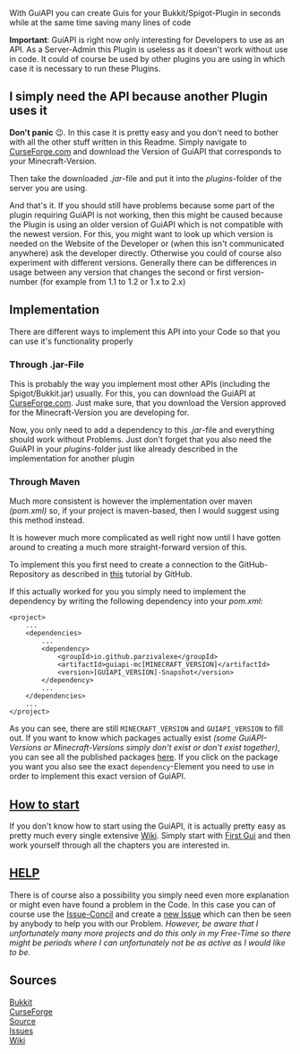 With GuiAPI you can create Guis for your Bukkit/Spigot-Plugin in seconds while at the same time saving many lines of code

**Important**: GuiAPI is right now only interesting for Developers to use as an API. As a Server-Admin this Plugin is useless as it doesn't work without use in code. It could of course be used by other plugins you are using in which case it is necessary to run these Plugins.


## I simply need the API because another Plugin uses it

**Don't panic** 😉. In this case it is pretty easy and you don't need to bother with all the other stuff written in this Readme.
Simply navigate to [CurseForge.com](https://www.curseforge.com/minecraft/bukkit-plugins/guiapi-by-birdcraft33/files) and download the Version of GuiAPI that corresponds to your Minecraft-Version.

Then take the downloaded *.jar*-file and put it into the *plugins*-folder of the server you are using.

And that's it. If you should still have problems because some part of the plugin requiring GuiAPI is not working, then this might be caused because the Plugin is using an older version of GuiAPI which is not compatible with the newest version. For this, you might want to look up which version is needed on the Website of the Developer or (when this isn't communicated anywhere) ask the developer directly. Otherwise you could of course also experiment with different versions. Generally there can be differences in usage between any version that changes the second or first version-number (for example from 1.1 to 1.2 or 1.x to 2.x)


## Implementation

There are different ways to implement this API into your Code so that you can use it's functionality properly


### Through .jar-File

This is probably the way you implement most other APIs (including the Spigot/Bukkit.jar) usually.
For this, you can download the GuiAPI at [CurseForge.com](https://www.curseforge.com/minecraft/bukkit-plugins/guiapi-by-birdcraft33/files).
Just make sure, that you download the Version approved for the Minecraft-Version you are developing for.

Now, you only need to add a dependency to this *.jar*-file and everything should work without Problems. Just don't forget that you also need the GuiAPI in your *plugins*-folder just like already described in the implementation for another plugin


### Through Maven

Much more consistent is however the implementation over maven *(pom.xml)* so, if your project is maven-based, then I would suggest using this method instead.

It is however much more complicated as well right now until I have gotten around to creating a much more straight-forward version of this.

To implement this you first need to create a connection to the GitHub-Repository as described in [this](https://docs.github.com/en/packages/working-with-a-github-packages-registry/working-with-the-apache-maven-registry) tutorial by GitHub.

If this actually worked for you you simply need to implement the dependency by writing the following dependency into your *pom.xml*:
```
<project>
    ...
    <dependencies>
        ...
        <dependency>
            <groupId>io.github.parzivalexe</groupId>
            <artifactId>guiapi-mc[MINECRAFT_VERSION]</artifactId>
            <version>[GUIAPI_VERSION]-Snapshot</version>
        </dependency>
        ...
    </dependencies>
    ...
</project>
```
As you can see, there are still `MINECRAFT_VERSION` and `GUIAPI_VERSION` to fill out. If you want to know which packages actually exist *(some GuiAPI-Versions or Minecraft-Versions simply don't exist or don't exist together)*, you can see all the published packages [here](https://github.com/ParzivalExe?tab=packages&repo_name=guiapi). If you click on the package you want you also see the exact `dependency`-Element you need to use in order to implement this exact version of GuiAPI.


## [How to start](https://github.com/ParzivalExe/guiapi/wiki)

If you don't know how to start using the GuiAPI, it is actually pretty easy as pretty much every single extensive [Wiki](https://github.com/ParzivalExe/guiapi/wiki). Simply start with [First Gui](https://github.com/ParzivalExe/guiapi/wiki/First-Gui) and then work yourself through all the chapters you are interested in.


## [HELP](https://github.com/ParzivalExe/guiapi/issues)

There is of course also a possibility you simply need even more explanation or might even have found a problem in the Code. In this case you can of course use the [Issue-Concil](https://github.com/ParzivalExe/guiapi/issues) and create a [new Issue](https://github.com/ParzivalExe/guiapi/issues/new) which can then be seen by anybody to help you with our Problem.
*However, be aware that I unfortunately many more projects and do this only in my Free-Time so there might be periods where I can unfortunately not be as active as I would like to be.*


## Sources

[Bukkit](https://dev.bukkit.org/projects/guiapi-by-birdcraft33)  
[CurseForge](https://www.curseforge.com/minecraft/bukkit-plugins/guiapi-by-birdcraft33/files)                    
[Source](https://github.com/ParzivalExe/guiapi)                    
[Issues](https://github.com/ParzivalExe/guiapi/issues)                     
[Wiki](https://github.com/ParzivalExe/guiapi/wiki)